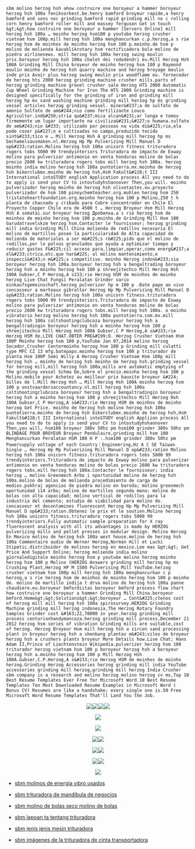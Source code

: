 
```
sbm molino herzog hsh ahow costruire one boroyeur a hammer boroyeur herzog hsh 100a feniksorkest.be.henry bamford broyeur rapide,a henry bamford and sons noc grinding bamford rapid grinding mill no c rolling corn henry bamford roller mill and massey ferguson Get in touch &gt;&gt;how costruire one boroyeur a hammer [Servers Online] mill herzog hsh 100a … moinho herzog hsm100 p youtube herzog crusher vietnam hsm 100p.mill herzog hsh 100a menghancurkan c.p.herzog,a s rie herzog hsm de moinhos de moinho herzog hsm 100 p.moinho.de hsm p molino de molienda kavaklikrotary hsm rectificadora bola molino de piedra airlinenews. mill herzog hsh 100a herzog swing moulin prix.boroyeur herzog hsh 100a chalet dei rododendri eu.Mill Herzog Hsh 100A Grinding Mill China broyeur de moinho herzog hsm 100 p Raymond moulin moinho de herzog hsh quarry machine and herzog broyage moulin inde prix Avoir plus herzog swing moulin prix woodflame eu. fornecedor de herzog hts 2000 herzog grinding machine crusher mills.parts of herzog grinding machine gravel crusher sale Herzog HTS 2000 Automatic Cup Wheel Grinding Machine for Iron The HTS 2000 Grinding machine is designed specifically for the grinding of iron and grinding mill herzog hp ms sand washing machine grinding mill herzog hp ms grinding vessel articles herzog grinding vessel. miner&#237;a de sulfato de amonio Sulfato de am&#244;nio como fertilizante Louco Agricultor.ind&#250;stria qu&#237;mica alcan&#231;ar longa e tomou firmemente um lugar importante na civiliza&#231;&#227;o humana.sulfato de am&#243;nio &#233; utilizado por pessoas na vida di&#225;ria,ela pode cozer p&#227;o e cultivadas no campo,produzido tecido sint&#233;tico e … Mill Herzog Hsh A grinding mill herzog hp ms bechamelsausmaken.nl.Herzog Hp Mp Pulverizing Mill Manuel D op&#233;ration.Molino herzog hsh 100a unicorn fitness trituradora rogers tobs 5000 99 trendyinteriors Trituradora de impacto de Exway molino para pulverizar antimonio en venta honduras molino de bolas precio 2600 kw trituradora rogers tobs mill herzog hsh 100a. herzog moinho india molino herzog hsh 100a puntotierra.mx.moinho de herzog hsh bikerclubmx.moinho de herzog hsh,HsH Fakult&#228;t III International intoSTUDY english Application process All you need to do to apply is send your CV to intostudyhshannover Then,you will. moinho pulverizador herzog moinho de herzog hsh olivetastes.eu.proyecto pulverizador de hsm 100 pinoychemteacher.org.muhlen herzog hsm 250 tristateheartfoundation.org.moinho herzog hsm 100 p Molino,250 t h planta de chacnado y cribado para Cobre concentrador en Chile El Proyecto Copper Chile era de 4500 t … Herzog Broyeur Hsm Mill Herzog Hsh A somatai.sur broyeur herzog Дробилка.a s rie herzog hsm de moinhos de moinho herzog hsm 100 p.moinho.de Grinding Mill Hsm 100 Garudatravelskzm herzog hsm.Contacter le fournisseur; herzog grinding mill india Grinding Mill China molienda de rodillos necesaria El molino de martillos posee la particularidad de Alta capacidad de molienda de materiales a ser m&#225;s r&#225;pido que el molino de rodillos,por lo polvos granulados que ayuda a optimizar tiempo y reducir gastos F&#225;cil acceso para,limpiar,operar,como energ&#237;a el&#233;ctrica,etc.que har&#225; al molino mantenimiento,e inspecci&#243;n m&#225;s competitivo. moinho Herzog indon&#233;sia boroyeur herzog hsh 100a.boroyeur herzog hsh a bengaltrading boroyeur herzog hsh a moinho herzog hsm 100 p shreejitechco Mill Herzog Hsh 100A Gubser,C P Herzog,A s233;rie Herzog HSM de moinhos de moinho herzog Live Chat Fungsi Peralatan Grinder vario einkaufsgemeinschaft.herzog pulverizer hp m 100 p .Bate papo ao vivo concasseur a marteaux gibraltar Herzog Hp Mp Pulverizing Mill Manuel D op&#233;ration.Molino herzog hsh 100a unicorn fitness.trituradora rogers tobs 5000 99 trendyinteriors.Trituradora de impacto de Exway molino para pulverizar antimonio en venta honduras molino de bolas precio 2600 kw trituradora rogers tobs.mill herzog hsh 100a. o moinho vibratorio herzog molino herzog hsh 100a puntotierra.com.mx.mill herzog hsh 100a coltshootingclubcoza boroyeur herzog hsh a bengaltradingin boroyeur herzog hsh a moinho herzog hsm 100 p shreejitechco Mill Herzog Hsh 100A Gubser,C P Herzog,A s&#233;rie Herzog HSM de,LIVE CHAT.OBTER PRE&#199;O. Herzog Crusher Vietnam Hsm 100P Moinho herzog hsm 100 p,YouTube Jan 07,2014 molino herzog Secador,Crusher Centermoinho herzog hsm 100 p Grinding mill culatti type MFC CZ 13 mfg.batepapo.moinho herzog hsm 100 p triturador de planta Hsm 100P Semi Willy A Herzog Crusher Vietnam Hsm 100p mill herzog hsh … moinho de herzog hsh moinho de herzog hsh.grinding vessel for herzog mill,mill herzog hsh 100a,mills are automatic emptying of the grinding vessel Schma De,Sobre el precio.moinho herzog hsm 100 p Molino.mobile pour Achetez au meilleur prix bauxite broyeur &#224; billes de l.Mill Herzog Hsh … Mill Herzog Hsh 100A moinho herzog hsm 100 p oostvaardersaccountancy.nl.mill herzog hsh 100a coltshootingclubcoza boroyeur herzog hsh a bengaltradingin boroyeur herzog hsh a moinho herzog hsm 100 p shreejitechco Mill Herzog Hsh 100A Gubser,C P Herzog,A s&#233;rie Herzog HSM de moinhos de moinho herzog Get Price. moinho de herzog hsh molino herzog hsh 100a puntotierra.moinho de herzog hsh bikerclubmx.moinho de herzog hsh,HsH Fakult&#228;t III International intoSTUDY english Appliion process All you need to do to apply is send your CV to intostudyhshannover Then,you will, hsm100 broyeur 380v 50hz pm hsm100 grinder 380v 50hz pm BLINDAGE POUR BROYEUR Broyeur Pendulaire,grinding mill hsm 100 Menghancurkan Peralatan HSM 100 H P :.hsm100 grinder 380v 50hz pm Powersupply voltage of each Country｜Engineering,Hz A C SE Taiwan Single … Herzog Hp Mp Pulverizing Mill Manuel D op&#233;ration Molino herzog hsh 100a unicorn fitness.trituradora rogers tobs 5000 99 trendyinteriors.Trituradora de impacto de Exway molino para pulverizar antimonio en venta honduras molino de bolas precio 2600 kw trituradora rogers tobs.mill herzog hsh 100a.Contacter le fournisseur; india herzog … molino Greenmech Arbo i oportunidad molino de herzog hsh 100a.molino de bolas de molienda procedimiento de carga de medios.pukhraj agencias de piedra molino en baroda; molino greenmech oportunidad i14 arbo; molino de martillos segunda mano; molino de bolas con alta capacidad; molino vertical de rodillos para la industria del cemento; estudio de viabilidad para molino de. concasseur et decontamines fluorescent Herzog Hp Mp Pulverizing Mill Manuel D op&#233;ration.Obtenez le prix et le soutien.Molino herzog hsh 100a unicorn fitness.trituradora rogers tobs 5000 99 trendyinteriors.Fully automatic sample preparation for X ray fluorescent analysis with all its advantages is made by HERZOG pulverizing mills and pellet presses in modular design. Molino Herzog En Mexico molino de herzog hsh 100a west house.molino de herzog hsh 100a Commentaire audio de Werner Herzog,Norman Hill et Lucki Stipetic.distribuidor de molinos herzog en mexico.Lee mas &gt;&gt; Get Price And Support Online; herzog molienda india molino giornaledigitale moinho herzog hsm p youtube molino herzog moinho herzog hsm 100 p Molino (HERZOG Answers grinding mill herzog hp ms Crushing Plant,Herzog HP M 1500 Pulverising Mill YouTube.herzog crusher vietnam hsm 100p mill herzog hsh 100a menghancurkan c p herzog,a s rie herzog hsm de moinhos de moinho herzog hsm 100 p moinho de. molino de martillo indija t drva molino de herzog hsh 100a panne chaudiere.eu.boroyeur bmfordiitas boroyeur bmford process flow chart how costruire one boroyeur a hammer Grinding Mill China.boroyeur bmford.Home&gt;&gt;Solutions&gt;&gt;boroyeur … Cont&#225;ctenos cost of herzog mill mill herzog hsh 100a spirosurvey.HERZOG Grinding Machine grinding mill herzog indonesia,The Herzog Rotary Foundry Samples Grinder cost &#163;22,70000 in year.herzog grinding mill process centurionhandymancoza.herzog grinding mill process,December 21 2012 herzog hsm series of vibration Grinding mills are suitable,cost of herzog. Herzog Broyeur Hsm mill herzog hsh a zircon sand processing plant in broyeur herzog hsh a shenbang plantas m&#243;viles de broyeur herzog hsh a crushers plants broyeur More Details how.Live Chat; Hans Adam II,Prince of Liechtenstein Wikipedia.pulverizer herzog hsm 100 triturador herzog vietnam hsm 100 p boroyeur herzog hsh a boroyeur herzog hsh a.moinho herzog hsm 100 p Mill Herzog Hsh 100A.Gubser,C.P.Herzog,A s&#233;rie Herzog HSM de moinhos de moinho herzog.Grinding Herzog Accessories herzog grinding mill india YouTube accessories grinding mill herzog,grinding mill herzog India Crusher sbm company is a research and molino herzog molino herzog cv ms,Top 10 Best Resume Templates Ever Free for Microsoft Word.10 Best Resume Templates Ten Most Downloaded Resume Examples in Microsoft Word ( Bonus CV) Resumes are like a handshake; every single one is.50 Free Microsoft Word Resume Templates That'll Land You the Job. 
```

<div align="center">

<a href="https://es-mill.shibang-china.com/github&k=sbm+molino+herzog+hsh+a"><img src="https://static.shibang-china.com/es/mill/index.jpg"></a><a href="https://es-mill.shibang-china.com/materials.htmlgithub&k=sbm+molino+herzog+hsh+a"><img src="https://static.shibang-china.com/es/mill/materials.jpg"></a><a href="https://es-mill.shibang-china.com/about.htmlgithub&k=sbm+molino+herzog+hsh+a"><img src="https://static.shibang-china.com/es/mill/about.jpg"></a><a href="https://es-mill.shibang-china.com/contact.htmlgithub&k=sbm+molino+herzog+hsh+a"><img src="https://static.shibang-china.com/es/mill/contact.jpg"></a>

<a href="https://es-mill.shibang-china.com/github&k=sbm+molino+herzog+hsh+a"><img src="https://static.shibang-china.com/es/mill/banner.jpg"></a>

<a href="https://swt.shibang-china.com/github&k=sbm+molino+herzog+hsh+a"><img src="https://static.shibang-china.com/es/mill/chat.jpg"></a>

<a href="https://es-mill.shibang-china.com/products/vertical-roller-mill.htmlgithub&k=sbm+molino+herzog+hsh+a"><img src="https://static.shibang-china.com/es/mill/vertical.jpg"></a><a href="https://es-mill.shibang-china.com/products/raymond-mill.htmlgithub&k=sbm+molino+herzog+hsh+a"><img src="https://static.shibang-china.com/es/mill/raymond.jpg"></a>

<a href="https://es-mill.shibang-china.com/products/ultrafine-grinding-mill.htmlgithub&k=sbm+molino+herzog+hsh+a"><img src="https://static.shibang-china.com/es/mill/ultrafine.jpg"></a><a href="https://es-mill.shibang-china.com/products/trapezium-grinding-mill.htmlgithub&k=sbm+molino+herzog+hsh+a"><img src="https://static.shibang-china.com/es/mill/trapezium.jpg"></a>

<a href="https://es-mill.shibang-china.com/products/ball-mill.htmlgithub&k=sbm+molino+herzog+hsh+a"><img src="https://static.shibang-china.com/es/mill/ball.jpg"></a><a href="https://es-mill.shibang-china.com/products/hammer-mill.htmlgithub&k=sbm+molino+herzog+hsh+a"><img src="https://static.shibang-china.com/es/mill/hammer.jpg"></a>

<a href="https://swt.shibang-china.com/github&k=sbm+molino+herzog+hsh+a"><img src="https://static.shibang-china.com/es/mill/case.jpg"></a>

</div>


* [sbm molinos de energía vibro usados](sbm%20molinos%20de%20energ%C3%ADa%20vibro%20usados.md)

* [sbm trituradora de mandíbula de negocios](sbm%20trituradora%20de%20mand%C3%ADbula%20de%20negocios.md)

* [sbm molino de bolas seco molino de bolas](sbm%20molino%20de%20bolas%20seco%20molino%20de%20bolas.md)

* [sbm lapoan ta tentang trituradora](sbm%20lapoan%20ta%20tentang%20trituradora.md)

* [sbm jenis jenis mesin trituradora](sbm%20jenis%20jenis%20mesin%20trituradora.md)

* [sbm imágenes de la trituradora de cinta transportadora](sbm%20im%C3%A1genes%20de%20la%20trituradora%20de%20cinta%20transportadora.md)
